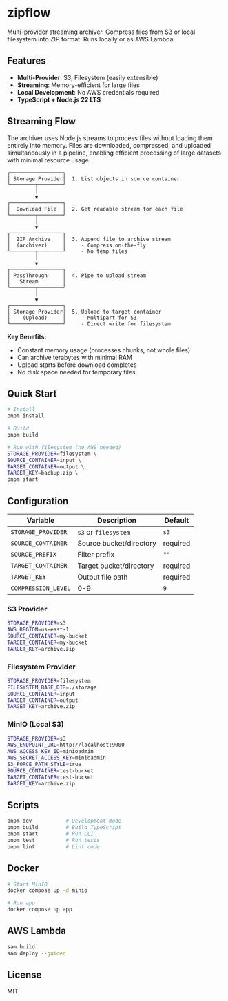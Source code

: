# zipflow

Multi-provider streaming archiver. Compress files from S3 or local filesystem into ZIP format. Runs locally or as AWS Lambda.

## Features

- **Multi-Provider**: S3, Filesystem (easily extensible)
- **Streaming**: Memory-efficient for large files
- **Local Development**: No AWS credentials required
- **TypeScript + Node.js 22 LTS**

## Streaming Flow

The archiver uses Node.js streams to process files without loading them entirely into memory. Files are downloaded, compressed, and uploaded simultaneously in a pipeline, enabling efficient processing of large datasets with minimal resource usage.

```
┌─────────────────┐
│ Storage Provider│  1. List objects in source container
└────────┬────────┘
         │
         ▼
┌─────────────────┐
│  Download File  │  2. Get readable stream for each file
└────────┬────────┘
         │
         ▼
┌─────────────────┐
│  ZIP Archive    │  3. Append file to archive stream
│  (archiver)     │     - Compress on-the-fly
└────────┬────────┘     - No temp files
         │
         ▼
┌─────────────────┐
│ PassThrough     │  4. Pipe to upload stream
│   Stream        │
└────────┬────────┘
         │
         ▼
┌─────────────────┐
│ Storage Provider│  5. Upload to target container
│    (Upload)     │     - Multipart for S3
└─────────────────┘     - Direct write for filesystem
```

**Key Benefits:**
- Constant memory usage (processes chunks, not whole files)
- Can archive terabytes with minimal RAM
- Upload starts before download completes
- No disk space needed for temporary files

## Quick Start

```bash
# Install
pnpm install

# Build
pnpm build

# Run with filesystem (no AWS needed)
STORAGE_PROVIDER=filesystem \
SOURCE_CONTAINER=input \
TARGET_CONTAINER=output \
TARGET_KEY=backup.zip \
pnpm start
```

## Configuration

| Variable | Description | Default |
|----------|-------------|---------|
| `STORAGE_PROVIDER` | `s3` or `filesystem` | `s3` |
| `SOURCE_CONTAINER` | Source bucket/directory | required |
| `SOURCE_PREFIX` | Filter prefix | `""` |
| `TARGET_CONTAINER` | Target bucket/directory | required |
| `TARGET_KEY` | Output file path | required |
| `COMPRESSION_LEVEL` | 0-9 | `9` |

### S3 Provider

```bash
STORAGE_PROVIDER=s3
AWS_REGION=us-east-1
SOURCE_CONTAINER=my-bucket
TARGET_CONTAINER=my-bucket
TARGET_KEY=archive.zip
```

### Filesystem Provider

```bash
STORAGE_PROVIDER=filesystem
FILESYSTEM_BASE_DIR=./storage
SOURCE_CONTAINER=input
TARGET_CONTAINER=output
TARGET_KEY=archive.zip
```

### MinIO (Local S3)

```bash
STORAGE_PROVIDER=s3
AWS_ENDPOINT_URL=http://localhost:9000
AWS_ACCESS_KEY_ID=minioadmin
AWS_SECRET_ACCESS_KEY=minioadmin
S3_FORCE_PATH_STYLE=true
SOURCE_CONTAINER=test-bucket
TARGET_CONTAINER=test-bucket
TARGET_KEY=archive.zip
```

## Scripts

```bash
pnpm dev           # Development mode
pnpm build         # Build TypeScript
pnpm start         # Run CLI
pnpm test          # Run tests
pnpm lint          # Lint code
```

## Docker

```bash
# Start MinIO
docker compose up -d minio

# Run app
docker compose up app
```

## AWS Lambda

```bash
sam build
sam deploy --guided
```

## License

MIT
